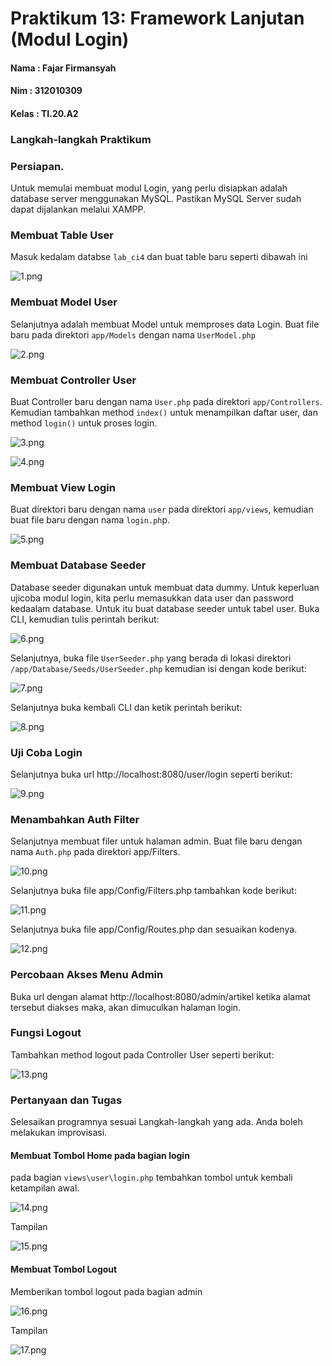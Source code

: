 # Praktikum 13: Framework Lanjutan (Modul Login)

#### Nama   : Fajar Firmansyah
#### Nim    : 312010309
#### Kelas  : TI.20.A2

### Langkah-langkah Praktikum

### Persiapan.

Untuk memulai membuat modul Login, yang perlu disiapkan adalah database server
menggunakan MySQL. Pastikan MySQL Server sudah dapat dijalankan melalui
XAMPP.

### Membuat Table User

Masuk kedalam databse `lab_ci4` dan buat table baru seperti dibawah ini

![1.png](img/1.png)

### Membuat Model User

Selanjutnya adalah membuat Model untuk memproses data Login. Buat file baru pada
direktori `app/Models` dengan nama `UserModel.php`

![2.png](img/2.png)

### Membuat Controller User

Buat Controller baru dengan nama `User.php` pada direktori `app/Controllers`.
Kemudian tambahkan method `index()` untuk menampilkan daftar user, dan method
`login()` untuk proses login.

![3.png](img/3.png)

![4.png](img/4.png)

### Membuat View Login

Buat direktori baru dengan nama `user` pada direktori `app/views`, kemudian buat file
baru dengan nama `login.ph`p. 

![5.png](img/5.png)

### Membuat Database Seeder

Database seeder digunakan untuk membuat data dummy. Untuk keperluan ujicoba modul
login, kita perlu memasukkan data user dan password kedaalam database. Untuk itu buat
database seeder untuk tabel user. Buka CLI, kemudian tulis perintah berikut:

![6.png](img/6.png)

Selanjutnya, buka file `UserSeeder.php` yang berada di lokasi direktori
`/app/Database/Seeds/UserSeeder.php` kemudian isi dengan kode berikut:

![7.png](img/7.png)

Selanjutnya buka kembali CLI dan ketik perintah berikut:

![8.png](img/8.png)

### Uji Coba Login

Selanjutnya buka url http://localhost:8080/user/login seperti berikut:

![9.png](img/9.png)

### Menambahkan Auth Filter

Selanjutnya membuat filer untuk halaman admin. Buat file baru dengan nama `Auth.php`
pada direktori app/Filters. 

![10.png](img/10.png)

Selanjutnya buka file app/Config/Filters.php tambahkan kode berikut:

![11.png](img/11.png)

Selanjutnya buka file app/Config/Routes.php dan sesuaikan kodenya.

![12.png](img/12.png)

### Percobaan Akses Menu Admin

Buka url dengan alamat http://localhost:8080/admin/artikel ketika alamat tersebut
diakses maka, akan dimuculkan halaman login. 

### Fungsi Logout

Tambahkan method logout pada Controller User seperti berikut:

![13.png](img/13.png)

### Pertanyaan dan Tugas

Selesaikan programnya sesuai Langkah-langkah yang ada. Anda boleh melakukan
improvisasi.

#### Membuat Tombol Home pada bagian login

pada bagian `views\user\login.php` tembahkan tombol untuk kembali ketampilan awal.

![14.png](img/14.png)

Tampilan

![15.png](img/15.png)

#### Membuat Tombol Logout

Memberikan tombol logout pada bagian admin

![16.png](img/16.png)

Tampilan

![17.png](img/17.png)




